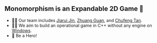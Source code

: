 ## Monomorphism is an Expandable 2D Game 👋

- 🙋‍♀️ Our team includes [Jiarui Jin](https://github.com/Jinjiarui), [Zhuang Guan](https://github.com/AirGuanZ), and [Chufeng Tan](https://github.com/Chouphone).
- 👩‍💻 We aim to build an operational game in C++ without any engine on [Windows](https://en.wikipedia.org/wiki/Microsoft_Windows).
- 🌈 Be a Hero!

